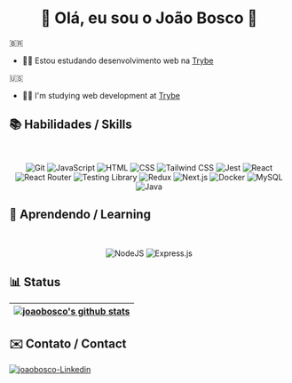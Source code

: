  <h1 align='center'>👾 Olá, eu sou o João Bosco 👾</h1>
 
🇧🇷
 
- 👨‍💻 Estou estudando desenvolvimento web na [Trybe](https://www.betrybe.com/)

🇺🇸

- 👨‍💻 I'm studying web development at [Trybe](https://www.betrybe.com/)

## 📚 Habilidades / Skills

<section align='center'><br>

![Git](https://img.shields.io/badge/git-%23F05033.svg?style=for-the-badge&logo=git&logoColor=white)
![JavaScript](https://img.shields.io/badge/javascript-%23F7DF1E.svg?style=for-the-badge&logo=javascript&logoColor=black)
![HTML](https://img.shields.io/badge/html5-%23E34F26.svg?style=for-the-badge&logo=html5&logoColor=white)
![CSS](https://img.shields.io/badge/css3-%231572B6.svg?style=for-the-badge&logo=css3&logoColor=white)
![Tailwind CSS](https://img.shields.io/badge/tailwindcss-%2338B2AC.svg?style=for-the-badge&logo=tailwind-css&logoColor=white)
![Jest](https://img.shields.io/badge/-jest-%23C21325?style=for-the-badge&logo=jest&logoColor=white)
![React](https://img.shields.io/badge/react-%2320232a.svg?style=for-the-badge&logo=react&logoColor=%2361DAFB)
![React Router](https://img.shields.io/badge/React_Router-CA4245?style=for-the-badge&logo=react-router&logoColor=white)
![Testing Library](https://img.shields.io/badge/-TestingLibrary-%23E33332?style=for-the-badge&logo=testing-library&logoColor=white)
![Redux](https://img.shields.io/badge/redux-%23593d88.svg?style=for-the-badge&logo=redux&logoColor=white)
![Next.js](https://img.shields.io/badge/Next-black?style=for-the-badge&logo=next.js&logoColor=white)
![Docker](https://img.shields.io/badge/docker-%230db7ed.svg?style=for-the-badge&logo=docker&logoColor=white)
![MySQL](https://img.shields.io/badge/mysql-%2300f.svg?style=for-the-badge&logo=mysql&logoColor=white)
![Java](https://img.shields.io/badge/Java-ED8B00?style=for-the-badge&logo=java&logoColor=white)

 </section>

## 🌱 Aprendendo / Learning

<section align='center'><br>
 
 ![NodeJS](https://img.shields.io/badge/node.js-6DA55F?style=for-the-badge&logo=node.js&logoColor=white)
 ![Express.js](https://img.shields.io/badge/express.js-%23404d59.svg?style=for-the-badge&logo=express&logoColor=%2361DAFB)
 
</section>


## 📊 Status

| <a href="https://github.com/joaoboscochagaspanzera"><img align="center" src="https://github-readme-streak-stats.herokuapp.com/?user=joaoboscochagaspanzera&theme=tokyonight&hide_border=true)" alt="joaobosco's github stats" /></a>
| ------------- |
    
 ## ✉️ Contato / Contact
  
<a href='https://www.linkedin.com/in/joaoboscochagaspanzera/' target='_blank' ><img align='center' alt='joaobosco-Linkedin' src='https://img.shields.io/badge/LinkedIn-0077B5?style=for-the-badge&logo=linkedin&logoColor=white'></a>

